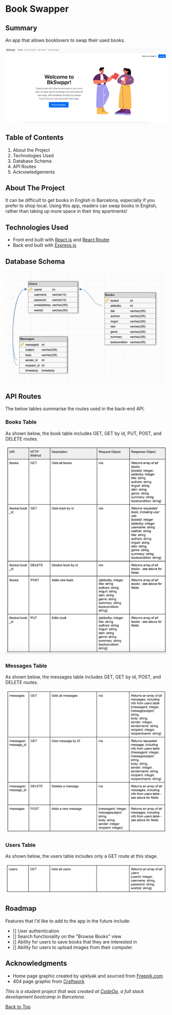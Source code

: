 # Book Swapper

## Summary

An app that allows booklovers to swap their used books.

![Screenshot of app front page](Screenshot.png)

## Table of Contents

1. About the Project
2. Technologies Used
3. Database Schema
4. API Routes
5. Acknowledgements

<!-- ABOUT THE PROJECT -->
## About The Project

It can be difficult to get books in English in Barcelona, especially if you prefer to shop local. Using this app, readers can swap books in English, rather than taking up more space in their tiny apartments!

## Technologies Used

* Front end built with [React.js](https://reactjs.org/) and [React Router](https://reactrouter.com/)
* Back end built with [Express.js](https://expressjs.com/)

## Database Schema

![Screenshot of database schema](db-schema.png)

## API Routes

The below tables summarise the routes used in the back-end API.

### Books Table

As shown below, the book table includes GET, GET by id, PUT, POST, and DELETE routes.

![API routes for books table](books-api-routes.png)

### Messages Table

As shown below, the messages table includes GET, GET by id, POST, and DELETE routes.

![API routes for messages table](messages-api-routes.png)

### Users Table

As shown below, the users table includes only a GET route at this stage.

![API routes for users table](users-api-routes.png)

<!-- ROADMAP -->

## Roadmap

Features that I'd like to add to the app in the future include:
- [] User authentication
- [] Search functionality on the "Browse Books" view
- [] Ability for users to save books that they are interested in
- [] Ability for users to upload images from their computer

<!-- ACKNOWLEDGMENTS -->
## Acknowledgments

* Home page graphic created by upklyak and sourced from [Freepik.com](https://www.freepik.com/vectors/people-book)
* 404 page graphic from [Craftwork](http://www.craftwork.design)

_This is a student project that was created at [CodeOp](http://codeop.tech), a full stack development bootcamp in Barcelona._

[Back to Top](#book-swapper)